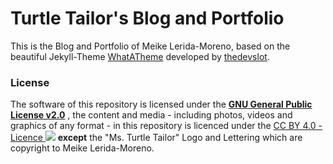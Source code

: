 # Turtle Tailor's Blog and Portfolio
This is the Blog and Portfolio of Meike Lerida-Moreno, based on the beautiful Jekyll-Theme [WhatATheme](https://github.com/thedevslot/WhatATheme/) developed by [thedevslot](https://github.com/thedevslot/).

### License
The software of this repository is licensed under the [**GNU General Public License v2.0**](https://github.com/nektarfee/turtletailor/blob/master/LICENSE) , the content and media - including photos, videos and graphics of any format - in this repository is licenced under the [CC BY 4.0 - Licence <img src="https://licensebuttons.net/l/by/4.0/80x15.png">](https://creativecommons.org/licenses/by/4.0/) **except** the "Ms. Turtle Tailor" Logo and Lettering which are copyright to Meike Lerida-Moreno.
